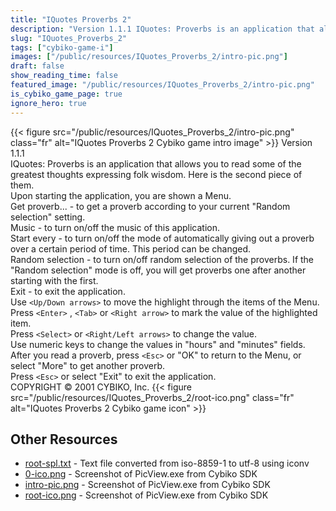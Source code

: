 ```yaml
---
title: "IQuotes Proverbs 2"
description: "Version 1.1.1 IQuotes: Proverbs is an application that allows you to read some of the greatest thoughts expressing folk wisdom. Here is the second piece of them. Upon starting the application, you are shown a Menu. Get proverb... - to get a proverb according to your current \"R..."
slug: "IQuotes_Proverbs_2"
tags: ["cybiko-game-i"]
images: ["/public/resources/IQuotes_Proverbs_2/intro-pic.png"]
draft: false
show_reading_time: false
featured_image: "/public/resources/IQuotes_Proverbs_2/intro-pic.png"
is_cybiko_game_page: true
ignore_hero: true
---
```

{{< figure src="/public/resources/IQuotes_Proverbs_2/intro-pic.png" class="fr" alt="IQuotes Proverbs 2 Cybiko game intro image" >}}
Version 1.1.1 \
IQuotes: Proverbs is an application that allows you to read some of the greatest thoughts expressing folk wisdom. Here is the second piece of them. \
Upon starting the application, you are shown a Menu. \
Get proverb... - to get a proverb according to your current "Random selection" setting. \
Music - to turn on/off the music of this application. \
Start every - to turn on/off the mode of automatically giving out a proverb over a certain period of time. This period can be changed. \
Random selection - to turn on/off random selection of the proverbs. If the "Random selection" mode is off, you will get proverbs one after another starting with the first. \
Exit - to exit the application. \
Use `<Up/Down arrows>`  to move the highlight through the items of the Menu. \
Press `<Enter>` , `<Tab>`  or `<Right arrow>`  to mark the value of the highlighted item. \
Press `<Select>`  or `<Right/Left arrows>`  to change the value. \
Use numeric keys to change the values in "hours" and "minutes" fields. \
After you read a proverb, press `<Esc>`  or "OK" to return to the Menu, or select "More" to get another proverb. \
Press `<Esc>`  or select "Exit" to exit the application. \
COPYRIGHT © 2001 CYBIKO, Inc. {{< figure src="/public/resources/IQuotes_Proverbs_2/root-ico.png" class="fr" alt="IQuotes Proverbs 2 Cybiko game icon" >}}

## Other Resources
* [root-spl.txt](/public/resources/IQuotes_Proverbs_2/root-spl.txt) - Text file converted from iso-8859-1 to utf-8 using iconv
* [0-ico.png](/public/resources/IQuotes_Proverbs_2/0-ico.png) - Screenshot of PicView.exe from Cybiko SDK
* [intro-pic.png](/public/resources/IQuotes_Proverbs_2/intro-pic.png) - Screenshot of PicView.exe from Cybiko SDK
* [root-ico.png](/public/resources/IQuotes_Proverbs_2/root-ico.png) - Screenshot of PicView.exe from Cybiko SDK
